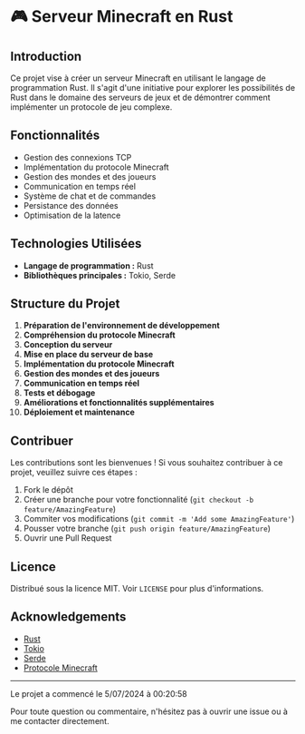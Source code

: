 # 🎮 Serveur Minecraft en Rust

## Introduction

Ce projet vise à créer un serveur Minecraft en utilisant le langage de programmation Rust. Il s'agit d'une initiative pour explorer les possibilités de Rust dans le domaine des serveurs de jeux et de démontrer comment implémenter un protocole de jeu complexe.

## Fonctionnalités

- Gestion des connexions TCP
- Implémentation du protocole Minecraft
- Gestion des mondes et des joueurs
- Communication en temps réel
- Système de chat et de commandes
- Persistance des données
- Optimisation de la latence

## Technologies Utilisées

- **Langage de programmation :** Rust
- **Bibliothèques principales :** Tokio, Serde

## Structure du Projet

1. **Préparation de l'environnement de développement**
2. **Compréhension du protocole Minecraft**
3. **Conception du serveur**
4. **Mise en place du serveur de base**
5. **Implémentation du protocole Minecraft**
6. **Gestion des mondes et des joueurs**
7. **Communication en temps réel**
8. **Tests et débogage**
9. **Améliorations et fonctionnalités supplémentaires**
10. **Déploiement et maintenance**

## Contribuer

Les contributions sont les bienvenues ! Si vous souhaitez contribuer à ce projet, veuillez suivre ces étapes :

1. Fork le dépôt
2. Créer une branche pour votre fonctionnalité (`git checkout -b feature/AmazingFeature`)
3. Commiter vos modifications (`git commit -m 'Add some AmazingFeature'`)
4. Pousser votre branche (`git push origin feature/AmazingFeature`)
5. Ouvrir une Pull Request

## Licence

Distribué sous la licence MIT. Voir `LICENSE` pour plus d'informations.

## Acknowledgements

- [Rust](https://www.rust-lang.org/)
- [Tokio](https://tokio.rs/)
- [Serde](https://serde.rs/)
- [Protocole Minecraft](https://wiki.vg/Protocol)

---
Le projet a commencé le 5/07/2024 à 00:20:58

Pour toute question ou commentaire, n'hésitez pas à ouvrir une issue ou à me contacter directement.
